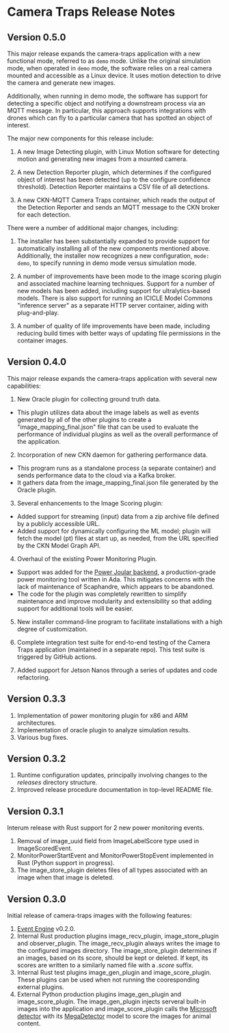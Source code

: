 # Camera Traps Release Notes

## Version 0.5.0
This major release expands the camera-traps application with a new functional mode, referred to as `demo` mode. 
Unlike the original simulation mode,
when operated in `demo` mode, the software relies on a 
real camera mounted and accessible as a Linux device. It
uses motion detection to drive the camera and
generate new images. 

Additionally, when running in demo mode, the software has support for detecting a specific object and notifying a downstream process via an MQTT message. In particular, this approach supports integrations with drones which can fly to a particular camera that has spotted an object of interest.

The major new components for this release include:

1. A new Image Detecting plugin, with Linux Motion software
for detecting motion and generating new images from a mounted camera.

2. A new Detection Reporter plugin, which determines if the configured object of interest has been detected (up to the configure confidence threshold). Detection Reporter maintains a CSV file of all detections.

3. A new CKN-MQTT Camera Traps container, which reads the 
output of the Detection Reporter and sends an MQTT message to the CKN broker for each detection. 

There were a number of additional major changes, including:

1. The installer has been substantially expanded to provide support for automatically installing all of the new components mentioned above. Additionally, the installer now recognizes a new configuration, `mode: demo`, to specify running in demo mode versus simulation mode. 

2. A number of improvements have been mode to the image scoring plugin and associated machine learning techniques. Support for a number of new models has been added, including support for ultralytics-based models. There is also support for running an ICICLE Model Commons "inference server" as a separate HTTP server container, aiding with plug-and-play. 

3. A number of quality of life improvements have been made, including reducing build times with better ways of updating file permissions in the container images. 


## Version 0.4.0
This major release expands the camera-traps application with several new capabilities:

1. New Oracle plugin for collecting ground truth data.
  * This plugin utilizes data about the image labels as well as events generated by all of the 
    other plugins to create a "image_mapping_final.json" file that can be used to evaluate the performance of individual plugins as well as the overall performance of the application. 

2. Incorporation of new CKN daemon for gathering performance data.
  * This program runs as a standalone process (a separate container) and sends performance data to the cloud 
    via a Kafka broker. 
  * It gathers data from the image_mapping_final.json file generated by the Oracle plugin. 

3. Several enhancements to the Image Scoring plugin:
  * Added support for streaming (input) data from a zip archive file defined by a publicly accessible URL. 
  * Added support for dynamically configuring the ML model; plugin will fetch the model (pt) files at 
    start up, as needed, from the URL specified by the CKN Model Graph API.

4. Overhaul of the existing Power Monitoring Plugin.
  * Support was added for the [Power Joular backend](https://github.com/joular/powerjoular), a production-grade power monitoring tool written in Ada. This mitigates concerns with the lack of maintenance of Scaphandre, which appears to be abandoned. 
  * The code for the plugin was completely rewritten to simplify maintenance and improve modularity and extensibility so that adding support for additional tools will be easier. 

5. New installer command-line program to facilitate installations with a high degree of customization. 

6. Complete integration test suite for end-to-end testing of the Camera Traps application (maintained in a separate repo).
  This test suite is triggered by GitHub actions. 

7. Added support for Jetson Nanos through a series of updates and code refactoring.


## Version 0.3.3

1. Implementation of power monitoring plugin for x86 and ARM architectures.
2. Implementation of oracle plugin to analyze simulation results.
2. Various bug fixes.

## Version 0.3.2

1. Runtime configuration updates, principally involving changes to the *releases* directory structure.
2. Improved release procedure documentation in top-level README file.

## Version 0.3.1

Interum release with Rust support for 2 new power monitoring events.

1. Removal of image_uuid field from ImageLabelScore type used in ImageScoredEvent.
2. MonitorPowerStartEvent and MonitorPowerStopEvent implemented in Rust (Python support in progress).
3. The image_store_plugin deletes files of all types associated with an image when that image is deleted.

## Version 0.3.0

Initial release of camera-traps images with the following features:

1. [Event Engine](https://github.com/tapis-project/event-engine) v0.2.0.
2. Internal Rust production plugins image_recv_plugin, image_store_plugin and observer_plugin.  The image_recv_plugin always writes the image to the configured images directory.  The image_store_plugin determines if an images, based on its score, should be kept or deleted.  If kept, its scores are written to a similarly named file with a *.score* suffix.
3. Internal Rust test plugins image_gen_plugin and image_score_plugin.  These plugins can be used when not running the cooresponding external plugins.
4. External Python production plugins image_gen_plugin and image_score_plugin. The image_gen_plugin injects serveral built-in images into the application and image_score_plugin calls the [Microsoft detector](https://github.com/microsoft/CameraTraps) with its [MegaDetector](https://github.com/microsoft/CameraTraps/blob/main/megadetector.md) model to score the images for animal content.
